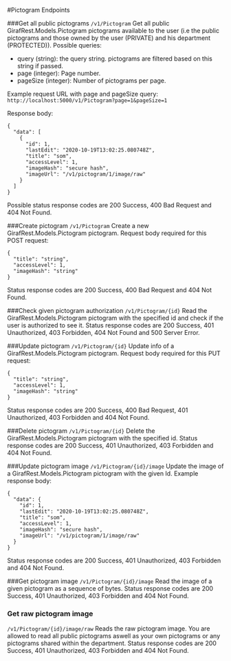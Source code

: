 #Pictogram Endpoints

###Get all public pictograms
````/v1/Pictogram```` Get all public GirafRest.Models.Pictogram pictograms available to the user (i.e the public pictograms and those owned by the user (PRIVATE) and his department (PROTECTED)).
Possible queries:
* query (string): the query string. pictograms are filtered based on this string if passed.
* page (integer): Page number.
* pageSize (integer): Number of pictograms per page.

Example request URL with page and pageSize query:
````http://localhost:5000/v1/Pictogram?page=1&pageSize=1````

Response body:
````
{
  "data": [
    {
      "id": 1,
      "lastEdit": "2020-10-19T13:02:25.080748Z",
      "title": "som",
      "accessLevel": 1,
      "imageHash": "secure hash",
      "imageUrl": "/v1/pictogram/1/image/raw"
    }
  ]
}
````
Possible status response codes are 200 Success, 400 Bad Request and 404 Not Found.

###Create pictogram
````/v1/Pictogram```` Create a new GirafRest.Models.Pictogram pictogram.
Request body required for this POST request:
````
{
  "title": "string",
  "accessLevel": 1,
  "imageHash": "string"
}
````
Status response codes are 200 Success, 400 Bad Request and 404 Not Found.

###Check given pictogram authorization 
```/v1/Pictogram/{id}``` Read the GirafRest.Models.Pictogram pictogram with the specified id and check if the user is authorized to see it.
Status response codes are 200 Success, 401 Unauthorized, 403 Forbidden, 404 Not Found and 500 Server Error.

###Update pictogram
````/v1/Pictogram/{id}```` Update info of a GirafRest.Models.Pictogram pictogram.
Request body required for this PUT request:
````
{
  "title": "string",
  "accessLevel": 1,
  "imageHash": "string"
}
````
Status response codes are 200 Success, 400 Bad Request, 401 Unauthorized, 403 Forbidden and 404 Not Found.

###Delete pictogram
````/v1/Pictogram/{id}```` Delete the GirafRest.Models.Pictogram pictogram with the specified id.
Status response codes are 200 Success, 401 Unauthorized, 403 Forbidden and 404 Not Found.

###Update pictogram image
````/v1/Pictogram/{id}/image```` Update the image of a GirafRest.Models.Pictogram pictogram with the given Id.
Example response body:
````
{
  "data": {
    "id": 1,
    "lastEdit": "2020-10-19T13:02:25.080748Z",
    "title": "som",
    "accessLevel": 1,
    "imageHash": "secure hash",
    "imageUrl": "/v1/pictogram/1/image/raw"
  }
}
````
Status response codes are 200 Success, 401 Unauthorized, 403 Forbidden and 404 Not Found.

###Get pictogram image
````/v1/Pictogram/{id}/image```` Read the image of a given pictogram as a sequence of bytes.
Status response codes are 200 Success, 401 Unauthorized, 403 Forbidden and 404 Not Found.

### Get raw pictogram image
````/v1/Pictogram/{id}/image/raw```` Reads the raw pictogram image. You are allowed to read all public pictograms aswell as your own pictograms or any pictograms shared within the department.
Status response codes are 200 Success, 401 Unauthorized, 403 Forbidden and 404 Not Found.
